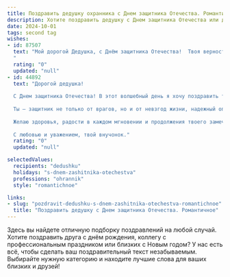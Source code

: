 ```yaml
---
title: Поздравить дедушку охранника с Днем защитника Отечества. Романтичное
description: Хотите поздравить дедушку с Днем защитника Отечества или другим праздником? Наш ИИ создаст незабываемое поздравление, а вы обязательно выделитесь среди других.  
date: 2024-10-01
tags: second tag
wishes:
- id: 87507
  text: "Мой дорогой Дедушка, с Днём защитника Отечества!  Твоя верность долгу, твоё мужество,  словно крепкая, надёжная стена, всегда оберегали нас.  Ты – наш герой,  хранитель нашего спокойствия и мира,  и даже в роли охранника, ты  остаёшься для меня символом  безусловной любви и защиты.  Пусть твоя жизнь будет наполнена  теплом,  радостью и  спокойствием,  а  любовь близких  всегда будет твоим  надежным  заслоном  от  всех невзгод.  С праздником!
  "
  rating: "0"
  updated: "null"
- id: 44892
  text: "Дорогой дедушка!
  
  С Днем защитника Отечества! В этот волшебный день я хочу поздравить тебя, моего рыцаря, который всегда охраняет наш дом и наше счастье. Твоя сила и мужество вдохновляют не только меня, но и всех, кто рядом.
  
  Ты — защитник не только от врагов, но и от невзгод жизни, надежный оплот для нашей семьи. Спасибо тебе за тепло, заботу и ту мощную энергию, которую ты даришь нам каждый день.
  
  Желаю здоровья, радости в каждом мгновении и продолжения твоего замечательного пути охранника — не только на службе, но и в жизни. Пусть каждый день будет наполнен любовью, светом и благополучием.
  
  С любовью и уважением, твой внучонок."
  rating: "0"
  updated: "null"

selectedValues:
  recipients: "dedushku"
  holidays: "s-dnem-zashitnika-otechestva"
  professions: "ohrannik"
  style: "romantichnoe"

links:
- slug: "pozdravit-dedushku-s-dnem-zashitnika-otechestva-romantichnoe"
  title: "Поздравить дедушку с Днем защитника Отечества. Романтичное"
---
```


Здесь вы найдете отличную подборку поздравлений на любой случай.
Хотите поздравить друга с днём рождения, коллегу с профессиональным праздником или близких с Новым годом? У нас есть всё, чтобы сделать ваш поздравительный текст незабываемым. Выбирайте нужную категорию и находите лучшие слова для ваших близких и друзей!

